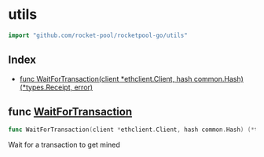 # utils

```go
import "github.com/rocket-pool/rocketpool-go/utils"
```

## Index

- [func WaitForTransaction(client *ethclient.Client, hash common.Hash) (*types.Receipt, error)](#func-waitfortransaction)

## func [WaitForTransaction](https://github.com/rocket-pool/rocketpool-go/blob/release/utils/wait.go#L14)

```go
func WaitForTransaction(client *ethclient.Client, hash common.Hash) (*types.Receipt, error)
```

Wait for a transaction to get mined
